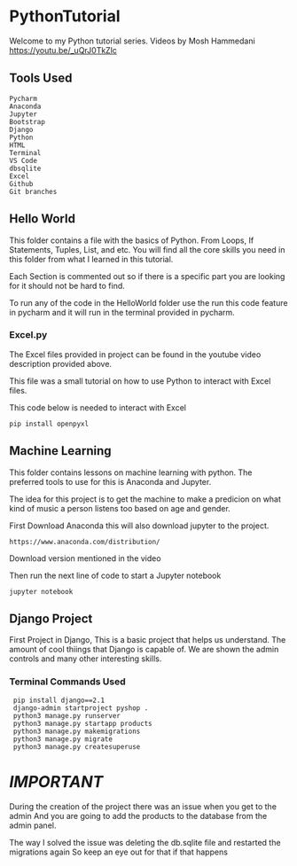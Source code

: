 # PythonTutorial
Welcome to my Python tutorial series.
Videos by Mosh Hammedani
https://youtu.be/_uQrJ0TkZlc

## Tools Used
```
Pycharm
Anaconda
Jupyter
Bootstrap
Django
Python
HTML
Terminal
VS Code
dbsqlite
Excel
Github
Git branches
```


## Hello World

This folder contains a file with the basics of Python.
From Loops, If Statements, Tuples, List, and etc.
You will find all the core skills you need in this folder 
from what I learned in this tutorial.

Each Section is commented out so if there is a specific part you are looking for 
it should not be hard to find.

To run any of the code in the HelloWorld folder use the run this code feature in 
pycharm and it will run in the terminal provided in pycharm.

### Excel.py

The Excel files provided in project can be found in the youtube video description 
provided above.

This file was a small tutorial on how to use Python to interact with Excel files.

This code below is needed to interact with Excel

```
pip install openpyxl 
```

## Machine Learning

This folder contains lessons on machine learning with python.
The preferred tools to use for this is Anaconda and Jupyter.

The idea for this project is to get the machine to make a predicion
on what kind of music a person listens too based on age and gender.

First Download Anaconda this will also download jupyter to the project.

```
https://www.anaconda.com/distribution/
```

Download version mentioned in the video

Then run the next line of code to start a Jupyter notebook

```
jupyter notebook
```

## Django Project

First Project in Django,
This is a basic project that helps us understand.
The amount of cool thiings that Django is capable of.
We are shown the admin controls and many other interesting skills.

### Terminal Commands Used
```
 pip install django==2.1  
 django-admin startproject pyshop . 
 python3 manage.py runserver
 python3 manage.py startapp products
 python3 manage.py makemigrations
 python3 manage.py migrate
 python3 manage.py createsuperuse
 ```

 # ***IMPORTANT***

 During the creation of the project there was an issue when you get to the admin
 And you are going to add the products to the database from the admin panel.

 The way I solved the issue was deleting the db.sqlite file and restarted the migrations again 
 So keep an eye out for that if that happens